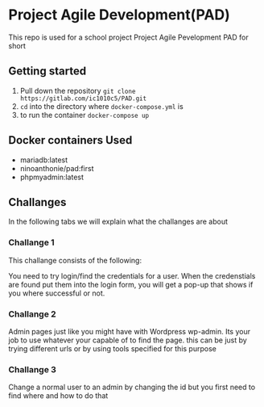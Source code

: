 # Project Agile Development(PAD)

This repo is used for a school project Project Agile Pevelopment PAD for short

## Getting started

1. Pull down the repository `git clone https://gitlab.com/ic1010c5/PAD.git`
2. `cd` into the directory where `docker-compose.yml` is
3. to run the container `docker-compose up`

## Docker containers Used

- mariadb:latest
- ninoanthonie/pad:first
- phpmyadmin:latest

## Challanges

In the following tabs we will explain what the challanges are about

### Challange 1

This challange consists of the following:

You need to try login/find the credentials for a user. When the credenstials are found put them into the login form, you will get a pop-up that shows if you where successful or not.

### Challange 2

Admin pages just like you might have with Wordpress wp-admin. Its your job to use whatever your capable of to find the page. this can be just by trying different urls or by using tools specified for this purpose

### Challange 3

Change a normal user to an admin by changing the id
but you first need to find where and how to do that
